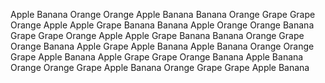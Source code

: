 Apple     Banana    Orange
Orange    Apple     Banana
Banana    Orange    Grape
Grape     Orange    Apple
Apple     Grape     Banana
Banana    Apple     Orange
Orange    Banana    Grape
Grape     Orange    Apple
Apple     Grape     Banana
Banana    Orange    Grape
Orange    Banana    Apple
Grape     Apple     Banana
Apple     Banana    Orange
Orange    Grape     Apple
Banana    Apple     Grape
Grape     Orange    Banana
Apple     Banana    Orange
Orange    Grape     Apple
Banana    Orange    Grape
Grape     Apple     Banana